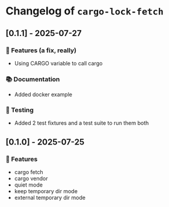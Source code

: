 # Changelog of `cargo-lock-fetch`

## [0.1.1] - 2025-07-27

### 🚀 Features (a fix, really)

- Using CARGO variable to call cargo

### 📚 Documentation

- Added docker example

### 🧪 Testing

- Added 2 test fixtures and a test suite to run them both

## [0.1.0] - 2025-07-25

### 🚀 Features

- cargo fetch
- cargo vendor
- quiet mode
- keep temporary dir mode
- external temporary dir mode

<!-- generated by git-cliff -->
